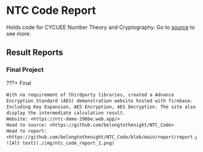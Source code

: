 # NTC Code Report

Holds code for CYCUEE Number Theory and Cryptography. Go to [source](https://github.com/belongtothenight/NTC_Code) to see more.

## Result Reports

### Final Project

???+ Final

    With no requirement of thirdparty libraries, created a Advance Encryption Standard (AES) demonstration website hosted with firebase. Including Key Expansion, AES Encryption, AES Decryption. The site also display the intermediate calculation result.  
    Website: <https://ntc-demo-296be.web.app/>  
    Head to source: <https://github.com/belongtothenight/NTC_Code>  
    Head to report: <https://github.com/belongtothenight/NTC_Code/blob/main/report/report.pdf>  
    ![Alt text](./img/ntc_code_report_1.png)
